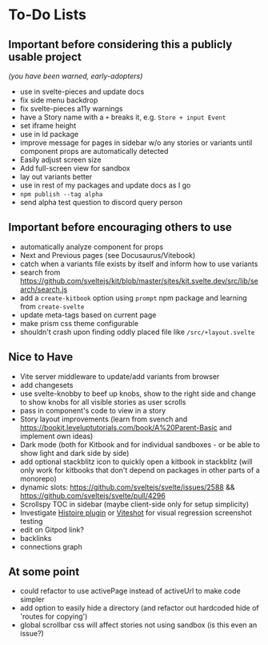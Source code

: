 # To-Do Lists

## Important before considering this a publicly usable project
*(you have been warned, early-adopters)*

- use in svelte-pieces and update docs
- fix side menu backdrop
- fix svelte-pieces a11y warnings
- have a Story name with a `+` breaks it, e.g. `Store + input Event`
- set iframe height
- use in ld package
- improve message for pages in sidebar w/o any stories or variants until component props are automatically detected
- Easily adjust screen size
- Add full-screen view for sandbox
- lay out variants better
- use in rest of my packages and update docs as I go
- `npm publish --tag alpha`
- send alpha test question to discord query person

## Important before encouraging others to use
- automatically analyze component for props
- Next and Previous pages (see Docusaurus/Vitebook)
- catch when a variants file exists by itself and inform how to use variants
- search from https://github.com/sveltejs/kit/blob/master/sites/kit.svelte.dev/src/lib/search/search.js
- add a `create-kitbook` option using `prompt` npm package and learning from `create-svelte`
- update meta-tags based on current page
- make prism css theme configurable
- shouldn't crash upon finding oddly placed file like `/src/+layout.svelte`

## Nice to Have
- Vite server middleware to update/add variants from browser
- add changesets
- use svelte-knobby to beef up knobs, show to the right side and change to show knobs for all visible stories as user scrolls
- pass in component's code to view in a story
- Story layout improvements (learn from svench and https://bookit.leveluptutorials.com/book/A%20Parent-Basic and implement own ideas)
- Dark mode (both for Kitbook and for individual sandboxes - or be able to show light and dark side by side)
- add optional stackblitz icon to quickly open a kitbook in stackblitz (will only work for kitbooks that don't depend on packages in other parts of a monorepo) 
- dynamic slots: https://github.com/sveltejs/svelte/issues/2588 && https://github.com/sveltejs/svelte/pull/4296
- Scrollspy TOC in sidebar (maybe client-side only for setup simplicity)
- Investigate [Histoire plugin](https://github.com/histoire-dev/histoire/tree/main/packages/histoire-plugin-screenshot) or [Viteshot](https://viteshot.com/) for visual regression screenshot testing
- edit on Gitpod link?
- backlinks
- connections graph

## At some point
- could refactor to use activePage instead of activeUrl to make code simpler
- add option to easily hide a directory (and refactor out hardcoded hide of 'routes for copying')
- global scrollbar css will affect stories not using sandbox (is this even an issue?)
